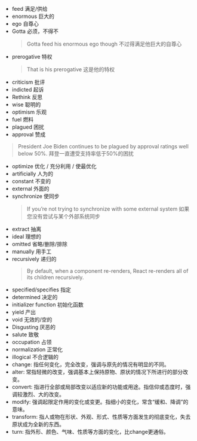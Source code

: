 - feed 满足/供给
- enormous 巨大的
- ego 自尊心
- Gotta 必须，不得不
  > Gotta feed his enormous ego though 不过得满足他巨大的自尊心
- prerogative 特权 
    > That is his prerogative 这是他的特权
-  criticism 批评 
-  indicted 起诉
-  Rethink 反思
-  wise 聪明的
-  optimism 乐观
-  fuel 燃料
-  plagued 困扰
-  approval 赞成
 > President Joe Biden continues to be plagued by approval ratings well below 50%.  拜登一直遭受支持率低于50%的困扰 
 - optimize 优化 / 充分利用 / 使最优化
 - artificially 人为的
 - constant 不变的
 - external 外面的
 - synchronize 使同步
   > If you’re not trying to synchronize with some external system 如果您没有尝试与某个外部系统同步
 - extract 抽离  
 - ideal 理想的
 - omitted 省略/删除/排除
 - manually 用手工
 - recursively 递归的
   > By default, when a component re-renders, React re-renders all of its children recursively. 
 - specified/specifies  指定  
 - determined 决定的
 - initializer function 初始化函数
 - yield 产出
 - void 无效的/空的
 - Disgusting 厌恶的
 - salute 致敬
 - occupation 占领
 - normalization 正常化
 - illogical 不合逻辑的
 - change: 指任何变化，完全改变，强调与原先的情况有明显的不同。
 - alter: 常指轻微的改变，强调基本上保持原物、原状的情况下所进行的部分改变。
 - convert: 指进行全部或局部改变以适应新的功能或用途。指信仰或态度时，强调较激烈、大的改变。
 - modify: 强调起限定作用的变化或变更。指细小的变化，常含“缓和、降调”的意味。
 - transform: 指人或物在形状、外观、形式、性质等方面发生的彻底变化，失去原状成为全新的东西。
 - turn: 指外形、颜色、气味、性质等方面的变化，比change更通俗。